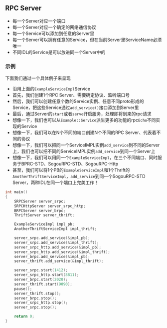 ## RPC Server
- 每一个Server对应一个端口
- 每一个Server对应一个确定的网络通信协议
- 每一个Service可以添加到任意的Server里
- 每一个Server可以拥有任意的Service，但在当前Server里ServiceName必须唯一
- 不同IDL的Service是可以放进同一个Server中的

### 示例
下面我们通过一个具体例子来呈现
- 沿用上面的``ExampleServiceImpl``Service
- 首先，我们创建1个RPC Server、需要确定协议、监听端口号
- 然后，我们可以创建任意个数的Service实例、任意不同proto形成的Service，把这些Service通过``add_service()``接口添加到Server里
- 最后，通过Server的``start``或者``serve``开启服务，处理即将到来的rpc请求
- 想像一下，我们也可以从``Example::Service``派生更多的功能的rpc``Echo``不同实现的Service
- 想像一下，我们可以在N个不同的端口创建N个不同的RPC Server、代表着不同的协议
- 想像一下，我们可以把同一个ServiceIMPL实例``add_service``到不同的Server上，我们也可以把不同的ServiceIMPL实例``add_service``到同一个Server上
- 想像一下，我们可以用同一个``ExampleServiceImpl``，在三个不同端口、同时服务于BPRC-STD、SogouRPC-STD、SogouRPC-Http
- 甚至，我们可以将1个PB的``ExampleServiceImpl``和1个Thrift的``AnotherThriftServiceImpl``，``add_service``到同一个SogouRPC-STD Server，两种IDL在同一个端口上完美工作！

~~~cpp
int main()
{
	SRPCServer server_srpc;
	SRPCHttpServer server_srpc_http;
	BRPCServer server_brpc;
	ThriftServer server_thrift;

	ExampleServiceImpl impl_pb;
	AnotherThriftServiceImpl impl_thrift;

	server_srpc.add_service(&impl_pb);
	server_srpc.add_service(&impl_thrift);
	server_srpc_http.add_service(&impl_pb);
	server_srpc_http.add_service(&impl_thrift);
	server_brpc.add_service(&impl_pb);
	server_thrift.add_service(&impl_thrift);

	server_srpc.start(1412);
	server_srpc_http.start(8811);
	server_brpc.start(2020);
	server_thrift.start(9090);
	pause();
	server_thrift.stop();
	server_brpc.stop();
	server_srpc_http.stop();
	server_srpc.stop();

	return 0;
}
~~~
